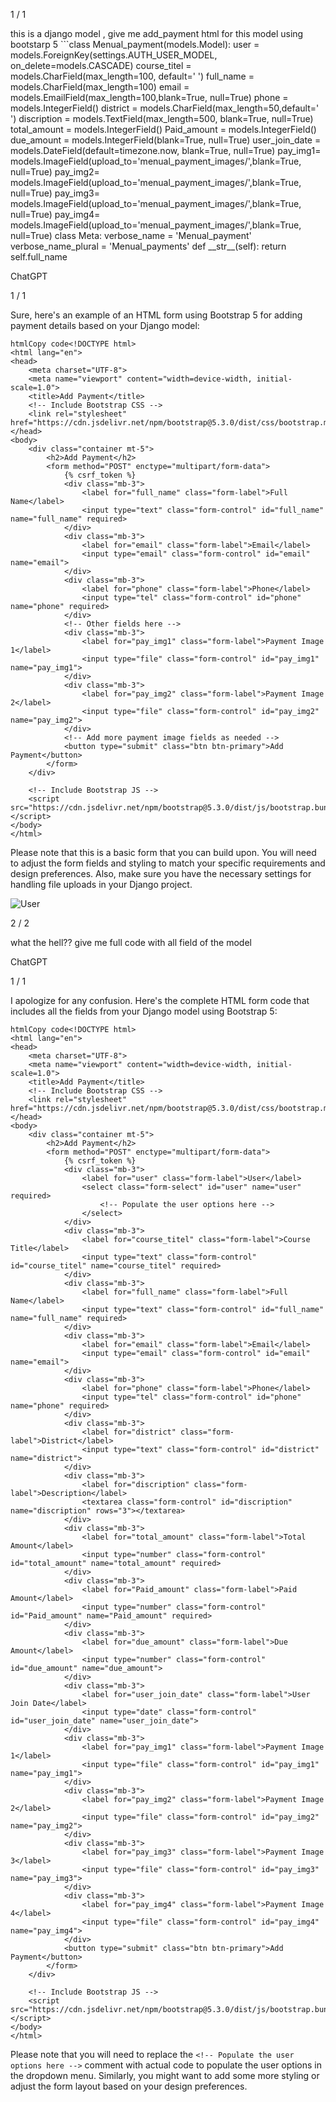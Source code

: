 1 / 1

this is a django model , give me add\_payment html for this model using bootstarp 5 \`\`\`class Menual\_payment(models.Model): user = models.ForeignKey(settings.AUTH\_USER\_MODEL, on\_delete=models.CASCADE) course\_titel = models.CharField(max\_length=100, default=' ') full\_name = models.CharField(max\_length=100) email = models.EmailField(max\_length=100,blank=True, null=True) phone = models.IntegerField() district = models.CharField(max\_length=50,default=' ') discription = models.TextField(max\_length=500, blank=True, null=True) total\_amount = models.IntegerField() Paid\_amount = models.IntegerField() due\_amount = models.IntegerField(blank=True, null=True) user\_join\_date = models.DateField(default=timezone.now, blank=True, null=True) pay\_img1= models.ImageField(upload\_to='menual\_payment\_images/',blank=True, null=True) pay\_img2= models.ImageField(upload\_to='menual\_payment\_images/',blank=True, null=True) pay\_img3= models.ImageField(upload\_to='menual\_payment\_images/',blank=True, null=True) pay\_img4= models.ImageField(upload\_to='menual\_payment\_images/',blank=True, null=True) class Meta: verbose\_name = 'Menual\_payment' verbose\_name\_plural = 'Menual\_payments' def \_\_str\_\_(self): return self.full\_name

ChatGPT

1 / 1

Sure, here's an example of an HTML form using Bootstrap 5 for adding payment details based on your Django model:

```
htmlCopy code<!DOCTYPE html>
<html lang="en">
<head>
    <meta charset="UTF-8">
    <meta name="viewport" content="width=device-width, initial-scale=1.0">
    <title>Add Payment</title>
    <!-- Include Bootstrap CSS -->
    <link rel="stylesheet" href="https://cdn.jsdelivr.net/npm/bootstrap@5.3.0/dist/css/bootstrap.min.css">
</head>
<body>
    <div class="container mt-5">
        <h2>Add Payment</h2>
        <form method="POST" enctype="multipart/form-data">
            {% csrf_token %}
            <div class="mb-3">
                <label for="full_name" class="form-label">Full Name</label>
                <input type="text" class="form-control" id="full_name" name="full_name" required>
            </div>
            <div class="mb-3">
                <label for="email" class="form-label">Email</label>
                <input type="email" class="form-control" id="email" name="email">
            </div>
            <div class="mb-3">
                <label for="phone" class="form-label">Phone</label>
                <input type="tel" class="form-control" id="phone" name="phone" required>
            </div>
            <!-- Other fields here -->
            <div class="mb-3">
                <label for="pay_img1" class="form-label">Payment Image 1</label>
                <input type="file" class="form-control" id="pay_img1" name="pay_img1">
            </div>
            <div class="mb-3">
                <label for="pay_img2" class="form-label">Payment Image 2</label>
                <input type="file" class="form-control" id="pay_img2" name="pay_img2">
            </div>
            <!-- Add more payment image fields as needed -->
            <button type="submit" class="btn btn-primary">Add Payment</button>
        </form>
    </div>

    <!-- Include Bootstrap JS -->
    <script src="https://cdn.jsdelivr.net/npm/bootstrap@5.3.0/dist/js/bootstrap.bundle.min.js"></script>
</body>
</html>

```

Please note that this is a basic form that you can build upon. You will need to adjust the form fields and styling to match your specific requirements and design preferences. Also, make sure you have the necessary settings for handling file uploads in your Django project.

![User](https://chat.openai.com/_next/image?url=https%3A%2F%2Fs.gravatar.com%2Favatar%2F6410a7da45e2f3c8c33088bf17844d9b%3Fs%3D480%26r%3Dpg%26d%3Dhttps%253A%252F%252Fcdn.auth0.com%252Favatars%252Fmo.png&w=96&q=75)

2 / 2

what the hell?? give me full code with all field of the model

ChatGPT

1 / 1

I apologize for any confusion. Here's the complete HTML form code that includes all the fields from your Django model using Bootstrap 5:

```
htmlCopy code<!DOCTYPE html>
<html lang="en">
<head>
    <meta charset="UTF-8">
    <meta name="viewport" content="width=device-width, initial-scale=1.0">
    <title>Add Payment</title>
    <!-- Include Bootstrap CSS -->
    <link rel="stylesheet" href="https://cdn.jsdelivr.net/npm/bootstrap@5.3.0/dist/css/bootstrap.min.css">
</head>
<body>
    <div class="container mt-5">
        <h2>Add Payment</h2>
        <form method="POST" enctype="multipart/form-data">
            {% csrf_token %}
            <div class="mb-3">
                <label for="user" class="form-label">User</label>
                <select class="form-select" id="user" name="user" required>
                    <!-- Populate the user options here -->
                </select>
            </div>
            <div class="mb-3">
                <label for="course_titel" class="form-label">Course Title</label>
                <input type="text" class="form-control" id="course_titel" name="course_titel" required>
            </div>
            <div class="mb-3">
                <label for="full_name" class="form-label">Full Name</label>
                <input type="text" class="form-control" id="full_name" name="full_name" required>
            </div>
            <div class="mb-3">
                <label for="email" class="form-label">Email</label>
                <input type="email" class="form-control" id="email" name="email">
            </div>
            <div class="mb-3">
                <label for="phone" class="form-label">Phone</label>
                <input type="tel" class="form-control" id="phone" name="phone" required>
            </div>
            <div class="mb-3">
                <label for="district" class="form-label">District</label>
                <input type="text" class="form-control" id="district" name="district">
            </div>
            <div class="mb-3">
                <label for="discription" class="form-label">Description</label>
                <textarea class="form-control" id="discription" name="discription" rows="3"></textarea>
            </div>
            <div class="mb-3">
                <label for="total_amount" class="form-label">Total Amount</label>
                <input type="number" class="form-control" id="total_amount" name="total_amount" required>
            </div>
            <div class="mb-3">
                <label for="Paid_amount" class="form-label">Paid Amount</label>
                <input type="number" class="form-control" id="Paid_amount" name="Paid_amount" required>
            </div>
            <div class="mb-3">
                <label for="due_amount" class="form-label">Due Amount</label>
                <input type="number" class="form-control" id="due_amount" name="due_amount">
            </div>
            <div class="mb-3">
                <label for="user_join_date" class="form-label">User Join Date</label>
                <input type="date" class="form-control" id="user_join_date" name="user_join_date">
            </div>
            <div class="mb-3">
                <label for="pay_img1" class="form-label">Payment Image 1</label>
                <input type="file" class="form-control" id="pay_img1" name="pay_img1">
            </div>
            <div class="mb-3">
                <label for="pay_img2" class="form-label">Payment Image 2</label>
                <input type="file" class="form-control" id="pay_img2" name="pay_img2">
            </div>
            <div class="mb-3">
                <label for="pay_img3" class="form-label">Payment Image 3</label>
                <input type="file" class="form-control" id="pay_img3" name="pay_img3">
            </div>
            <div class="mb-3">
                <label for="pay_img4" class="form-label">Payment Image 4</label>
                <input type="file" class="form-control" id="pay_img4" name="pay_img4">
            </div>
            <button type="submit" class="btn btn-primary">Add Payment</button>
        </form>
    </div>

    <!-- Include Bootstrap JS -->
    <script src="https://cdn.jsdelivr.net/npm/bootstrap@5.3.0/dist/js/bootstrap.bundle.min.js"></script>
</body>
</html>

```

Please note that you will need to replace the `<!-- Populate the user options here -->` comment with actual code to populate the user options in the dropdown menu. Similarly, you might want to add some more styling or adjust the form layout based on your design preferences.

